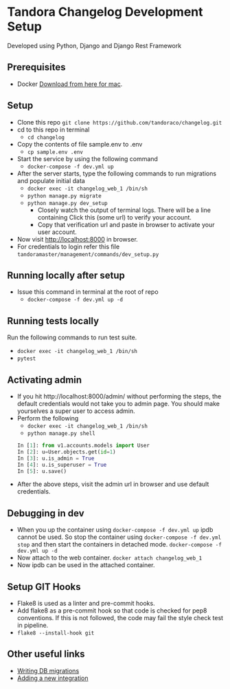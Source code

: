 # Tandora Changelog Development Setup

Developed using Python, Django and Django Rest Framework

## Prerequisites

- Docker [Download from here for mac](https://download.docker.com/mac/stable/Docker.dmg).

## Setup

- Clone this repo
    `git clone https://github.com/tandoraco/changelog.git`
- cd to this repo in terminal
    - `cd changelog`
- Copy the contents of file sample.env to .env
    - `cp sample.env .env`
- Start the service by using the following command
    - `docker-compose -f dev.yml up`
- After the server starts, type the following commands to run migrations and populate initial data
    - `docker exec -it changelog_web_1 /bin/sh`
    - `python manage.py migrate`
    - `python manage.py dev_setup`
        - Closely watch the output of terminal logs. There will be a line containing Click this (some url) to verify your account.
        - Copy that verification url and paste in browser to activate your user account.
- Now visit [http://localhost:8000](http://localhost:8000) in browser.
- For credentials to login refer this file `tandoramaster/management/commands/dev_setup.py`


## Running locally after setup
- Issue this command in terminal at the root of repo
    - `docker-compose -f dev.yml up -d`

## Running tests locally

Run the following commands to run test suite.
- `docker exec -it changelog_web_1 /bin/sh`
- `pytest`

## Activating admin
-  If you hit http://localhost:8000/admin/ without performing the steps, the default credentials would not take you
to admin page. You should make yourselves a super user to access admin.
- Perform the following
    - `docker exec -it changelog_web_1 /bin/sh`
    - `python manage.py shell`
    ```python
    In [1]: from v1.accounts.models import User
    In [2]: u=User.objects.get(id=1)
    In [3]: u.is_admin = True
    In [4]: u.is_superuser = True
    In [5]: u.save()
    ```
- After the above steps, visit the admin url in browser and use default credentials.

## Debugging in dev

- When you up the container using `docker-compose -f dev.yml up` ipdb cannot be used. So stop the container using `docker-compose -f dev.yml stop` and then start the containers in detached mode. `docker-compose -f dev.yml up -d`
- Now attach to the web container. `docker attach changelog_web_1`
- Now ipdb can be used in the attached container.

## Setup GIT Hooks

- Flake8 is used as a linter and pre-commit hooks.
- Add flake8 as a pre-commit hook so that code is checked for pep8 conventions. If this is not followed, the code may fail the style check test in pipeline.
- `flake8 --install-hook git`

## Other useful links

- [Writing DB migrations](https://github.com/tandoraco/changelog/wiki/DB-Migrations)
- [Adding a new integration](https://github.com/tandoraco/changelog/wiki/How-to-add-a-new-Integration-%3F)
